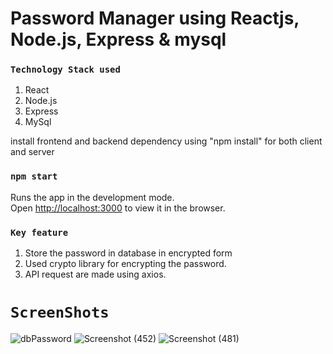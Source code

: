 # Password Manager using Reactjs, Node.js, Express & mysql

### `Technology Stack used`
1. React
2. Node.js
3. Express
4. MySql

install frontend and backend dependency using "npm install" for both client and server

### `npm start`
Runs the app in the development mode.\
Open [http://localhost:3000](http://localhost:3000) to view it in the browser.

### `Key feature`
1. Store the password in database in encrypted form <br>
2. Used crypto library for encrypting the password. <br>
3. API request are made using axios. <br>

# `ScreenShots`
![dbPassword](https://user-images.githubusercontent.com/31589202/116404494-4d223380-a84c-11eb-8b9c-f5789932b4a0.JPG)
![Screenshot (452)](https://user-images.githubusercontent.com/31589202/116404500-4e536080-a84c-11eb-87c5-08849f3971e8.png)
![Screenshot (481)](https://user-images.githubusercontent.com/31589202/116404501-4e536080-a84c-11eb-866a-5770062e7eb6.png)

